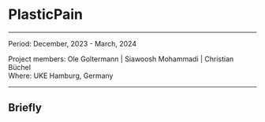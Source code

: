 # PlasticPain

*** 
Period: December, 2023 - March, 2024 <br>

Project members: Ole Goltermann | Siawoosh Mohammadi | Christian Büchel <br>
Where: UKE Hamburg, Germany

***

## Briefly




